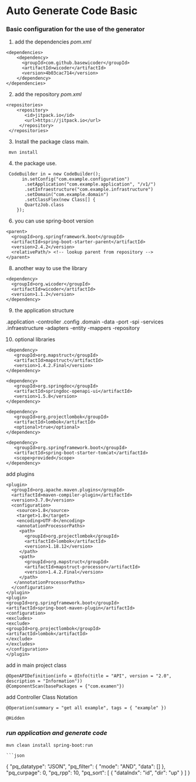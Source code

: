 
# Auto Generate Code Basic

### Basic configuration for the use of the generator

1.  add the dependencies *pom.xml*

<!-- -->

    <dependencies>
        <dependency>
          <groupId>com.github.basewicoder</groupId>
          <artifactId>wicoder</artifactId>
          <version>4b03cac714</version>
        </dependency>
    </dependencies>

2.  add the repository *pom.xml*

<!-- -->

    <repositories>
        <repository>
           <id>jitpack.io</id>
           <url>https://jitpack.io</url>
         </repository>
     </repositories>

3.  Install the package class main.

<!-- -->

     mvn install

4.  the package use.

<!-- -->

     CodeBuilder in = new CodeBuilder(); 
          in.setConfig("com.example.configuration")
           .setApplication("com.example.application", "/v1/")
           .setInfraestructure("com.example.infrastructure")
           .setDomain("com.example.domain")
           .setClassFlex(new Class[] {
           QuartzJob.class 
        }); 

6.  you can use spring-boot version

<!-- -->

    <parent>
      <groupId>org.springframework.boot</groupId>
      <artifactId>spring-boot-starter-parent</artifactId>
      <version>2.4.2</version>
      <relativePath/> <!-- lookup parent from repository -->
    </parent>

8.  another way to use the library

<!-- -->

    <dependency>
      <groupId>org.wicoder</groupId>
      <artifactId>wicoder</artifactId>
      <version>1.1.2</version>
    </dependency>

9.  the application structure

.application
-controller
.config
.domain
-data
-port
-spi
-services
.infraestructure
-adapters
-entity
-mappers
-repository

10. optional libraries

<!-- -->

    <dependency>
       <groupId>org.mapstruct</groupId>
       <artifactId>mapstruct</artifactId>
       <version>1.4.2.Final</version>
    </dependency>

    <dependency>
       <groupId>org.springdoc</groupId>
       <artifactId>springdoc-openapi-ui</artifactId>
       <version>1.5.8</version>
    </dependency>

    <dependency>
       <groupId>org.projectlombok</groupId>
       <artifactId>lombok</artifactId>
       <optional>true</optional>
    </dependency>

    <dependency>
       <groupId>org.springframework.boot</groupId>
       <artifactId>spring-boot-starter-tomcat</artifactId>
       <scope>provided</scope>
    </dependency>

add plugins

    <plugin>
      <groupId>org.apache.maven.plugins</groupId>
      <artifactId>maven-compiler-plugin</artifactId>
      <version>3.7.0</version>
      <configuration>
        <source>1.8</source>
        <target>1.8</target>
        <encoding>UTF-8</encoding>
        <annotationProcessorPaths>
         <path>
           <groupId>org.projectlombok</groupId>
           <artifactId>lombok</artifactId>
           <version>1.18.12</version>
         </path>
         <path>
           <groupId>org.mapstruct</groupId>
           <artifactId>mapstruct-processor</artifactId>
           <version>1.4.2.Final</version>
         </path>
       </annotationProcessorPaths>
      </configuration>
    </plugin>
    <plugin>
    <groupId>org.springframework.boot</groupId>
    <artifactId>spring-boot-maven-plugin</artifactId>
    <configuration>
    <excludes>
    <exclude>
    <groupId>org.projectlombok</groupId>
    <artifactId>lombok</artifactId>
    </exclude>
    </excludes>
    </configuration>
    </plugin>

add in main project class

    @OpenAPIDefinition(info = @Info(title = "API", version = "2.0", description = "Information"))
    @ComponentScan(basePackages = {"com.examen"})

add Controller Class Notation

    @Operation(summary = "get all example", tags = { "example" })

    @Hidden

### *run application and generate code*

    mvn clean install spring-boot:run
    
    ```json
{
        "pq_datatype": "JSON",
        "pq_filter": {
            "mode": "AND",
            "data": []
        },
        "pq_curpage": 0,
        "pq_rpp": 10,
        "pq_sort": [
            {
                "dataIndx": "id",
                "dir": "up"
            }
        ]
    }
```
